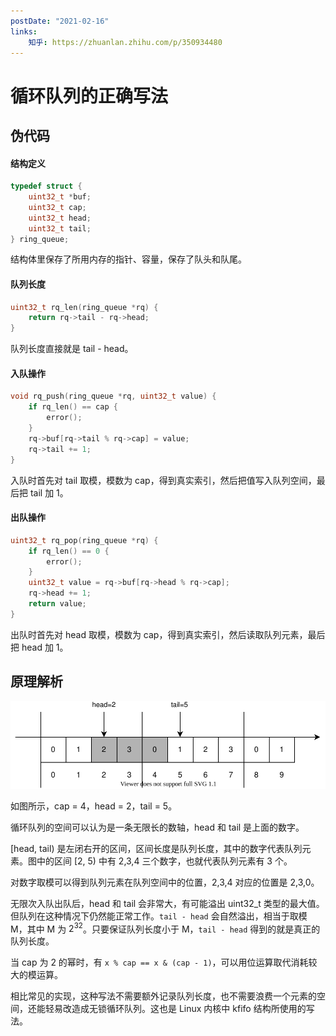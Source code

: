 ```yaml
---
postDate: "2021-02-16"
links:
    知乎: https://zhuanlan.zhihu.com/p/350934480
---
```


# 循环队列的正确写法

## 伪代码

#### 结构定义

```cpp
typedef struct {
    uint32_t *buf;
    uint32_t cap;
    uint32_t head;
    uint32_t tail;
} ring_queue;
```

结构体里保存了所用内存的指针、容量，保存了队头和队尾。

#### 队列长度

```cpp
uint32_t rq_len(ring_queue *rq) { 
    return rq->tail - rq->head; 
}
```

队列长度直接就是 tail - head。

#### 入队操作

```cpp
void rq_push(ring_queue *rq, uint32_t value) {
    if rq_len() == cap {
        error();
    }
    rq->buf[rq->tail % rq->cap] = value;
    rq->tail += 1;
}
```

入队时首先对 tail 取模，模数为 cap，得到真实索引，然后把值写入队列空间，最后把 tail 加 1。

#### 出队操作

```cpp
uint32_t rq_pop(ring_queue *rq) {
    if rq_len() == 0 {
        error();
    }
    uint32_t value = rq->buf[rq->head % rq->cap];
    rq->head += 1;
    return value;
}
```

出队时首先对 head 取模，模数为 cap，得到真实索引，然后读取队列元素，最后把 head 加 1。

## 原理解析

![](./img.svg)

如图所示，cap = 4，head = 2，tail = 5。

循环队列的空间可以认为是一条无限长的数轴，head 和 tail 是上面的数字。

[head, tail) 是左闭右开的区间，区间长度是队列长度，其中的数字代表队列元素。图中的区间 [2, 5) 中有 2,3,4 三个数字，也就代表队列元素有 3 个。

对数字取模可以得到队列元素在队列空间中的位置，2,3,4 对应的位置是 2,3,0。

无限次入队出队后，head 和 tail 会非常大，有可能溢出 uint32_t 类型的最大值。但队列在这种情况下仍然能正常工作。`tail - head` 会自然溢出，相当于取模 M，其中 M 为 $2^{32}$。只要保证队列长度小于 M，`tail - head` 得到的就是真正的队列长度。

当 cap 为 2 的幂时，有 `x % cap == x & (cap - 1)`，可以用位运算取代消耗较大的模运算。

相比常见的实现，这种写法不需要额外记录队列长度，也不需要浪费一个元素的空间，还能轻易改造成无锁循环队列。这也是 Linux 内核中 kfifo 结构所使用的写法。
